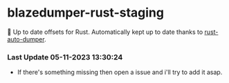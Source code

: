 # blazedumper-rust-staging

🚀 Up to date offsets for Rust. Automatically kept up to date thanks to [rust-auto-dumper](https://github.com/Akandesh/rust-auto-dumper).


### Last Update 05-11-2023 13:30:24
- If there's something missing then open a issue and i'll try to add it asap.